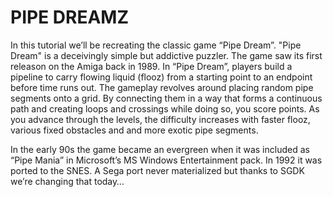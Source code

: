 # PIPE DREAMZ

In this tutorial we’ll be recreating the classic game “Pipe Dream”. "Pipe Dream" is a deceivingly simple but addictive puzzler. 
The game saw its first releason on the Amiga back in 1989. In “Pipe Dream”, players build a pipeline to carry flowing liquid (flooz) from a starting point to an endpoint before time runs out. 
The gameplay revolves around placing random pipe segments onto a grid. By connecting them in a way that forms a continuous path and creating loops and crossings while doing so, you score points. 
As you advance through the levels, the difficulty increases with faster flooz, various fixed obstacles and and more exotic pipe segments. 

In the early 90s the game became an evergreen when it was included as “Pipe Mania” in Microsoft’s MS Windows Entertainment pack. In 1992 it was ported to the SNES. 
A Sega port never materialized but thanks to SGDK we’re changing that today… 
